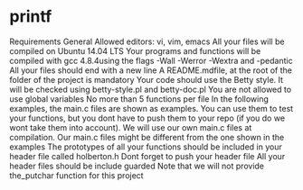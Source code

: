 # printf
Requirements
General
Allowed editors: vi, vim, emacs
All your files will be compiled on Ubuntu 14.04 LTS
Your programs and functions will be compiled with gcc 4.8.4using the flags -Wall -Werror -Wextra and -pedantic
All your files should end with a new line
A README.mdfile, at the root of the folder of the project is mandatory
Your code should use the Betty style. It will be checked using betty-style.pl and betty-doc.pl
You are not allowed to use global variables
No more than 5 functions per file
In the following examples, the main.c files are shown as examples. You can use them to test your functions, but you dont have to push them to your repo (if you do we wont take them into account). We will use our own main.c files at compilation. Our main.c files might be different from the one shown in the examples
The prototypes of all your functions should be included in your header file called holberton.h
Dont forget to push your header file
All your header files should be include guarded
Note that we will not provide the_putchar function for this project



